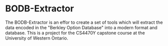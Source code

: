 # BODB-Extractor
The BODB-Extractor is an effor to create a set of tools which will extract the data encoded in the "Berkley Option Database" into a modern format and database.  This is a project for the CS4470Y capstone course at the University of Western Ontario.
